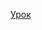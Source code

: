 [Урок](https://dev-gang.ru/article/sozdavaite-i-razmesczaite-prilozhenija-fast-data-science-s-pomosczu-fastapi-mqsmyplptv/)